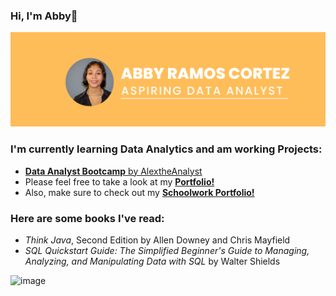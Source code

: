 ### Hi, I'm Abby👋      

![Repository Banner](Banner.png)

### I'm currently learning Data Analytics and am working Projects:
  - [**Data Analyst Bootcamp** by AlextheAnalyst](https://youtube.com/playlist?list=PLUaB-1hjhk8FE_XZ87vPPSfHqb6OcM0cF)
  -  Please feel free to take a look at my [**Portfolio!**](https://github.com/aramoscortez/Portfolio-Projects)
  -  Also, make sure to check out my [**Schoolwork Portfolio!**](https://github.com/aramoscortez/Schoolwork)
  
### Here are some books I've read:
  - *Think Java*, Second Edition by Allen Downey and Chris Mayfield
  - *SQL Quickstart Guide: The Simplified Beginner's Guide to Managing, Analyzing, and Manipulating Data with SQL* by Walter Shields

![image](https://github-readme-stats.vercel.app/api/top-langs/?username=aramoscortez&layout=compact&langs_count=8&hide_border=true&title_color=000000&icon_color=000000&text_color=000000&bg_color=ffffff)
